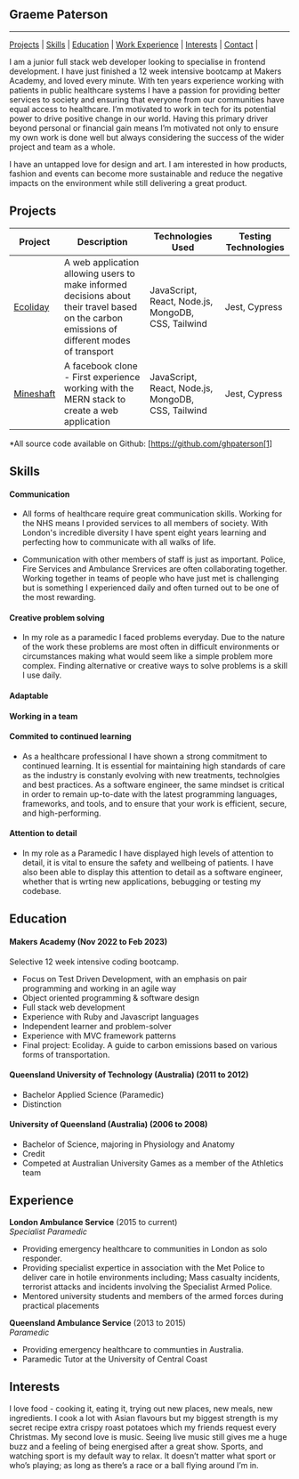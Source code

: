 ## Graeme Paterson

---

[Projects](#projects) | [Skills](#skills) | [Education](#education) | [Work Experience](#experience) | [Interests](#interests) | [Contact](#contact) |

I am a junior full stack web developer looking to specialise in frontend development. I have just finished a 12 week intensive bootcamp at Makers Academy, and loved every minute. With ten years experience working with patients in public healthcare systems I have a passion for providing better services to society and ensuring that everyone from our communities have equal access to healthcare. I’m motivated to work in tech for its potential power to drive positive change in our world. Having this primary driver beyond personal or financial gain means I’m motivated not only to ensure my own work is done well but always considering the success of the wider project and team as a whole.

I have an untapped love for design and art. I am interested in how products, fashion and events can become more sustainable and reduce the negative impacts on the environment while still delivering a great product.

## Projects

| Project        | Description                                                                                                                                  | Technologies Used                                  | Testing Technologies |
| -------------- | -------------------------------------------------------------------------------------------------------------------------------------------- | -------------------------------------------------- | -------------------- |
| [Ecoliday][2]  | A web application allowing users to make informed decisions about their travel based on the carbon emissions of different modes of transport | JavaScript, React, Node.js, MongoDB, CSS, Tailwind | Jest, Cypress        |
| [Mineshaft][3] | A facebook clone - First experience working with the MERN stack to create a web application                                                  | JavaScript, React, Node.js, MongoDB, CSS, Tailwind | Jest, Cypress        |

\*All source code available on Github: [https://github.com/ghpaterson[1]

## Skills

#### Communication

- All forms of healthcare require great communication skills. Working for the NHS means I provided services to all members of society. With London's incredible diversity I have spent eight years learning and perfecting how to communicate with all walks of life.

- Communication with other members of staff is just as important. Police, Fire Services and Ambulance Srervices are often collaborating together. Working together in teams of people who have just met is challenging but is something I experienced daily and often turned out to be one of the most rewarding.

#### Creative problem solving

- In my role as a paramedic I faced problems everyday. Due to the nature of the work these problems are most often in difficult environments or circumstances making what would seem like a simple problem more complex. Finding alternative or creative ways to solve problems is a skill I use daily.

#### Adaptable

#### Working in a team

#### Commited to continued learning

- As a healthcare professional I have shown a strong commitment to continued learning. It is essential for maintaining high standards of care as the industry is constanly evolving with new treatments, technolgies and best practices. As a software engineer, the same mindset is critical in order to remain up-to-date with the latest programming languages, frameworks, and tools, and to ensure that your work is efficient, secure, and high-performing.

#### Attention to detail

- In my role as a Paramedic I have displayed high levels of attention to detail, it is vital to ensure the safety and wellbeing of patients. I have also been able to display this attention to detail as a software engineer, whether that is wrting new applications, bebugging or testing my codebase.

## Education

#### Makers Academy (Nov 2022 to Feb 2023)

Selective 12 week intensive coding bootcamp.

- Focus on Test Driven Development, with an emphasis on pair programming and working in an agile way
- Object oriented programming & software design
- Full stack web development
- Experience with Ruby and Javascript languages
- Independent learner and problem-solver
- Experience with MVC framework patterns
- Final project: Ecoliday. A guide to carbon emissions based on various forms of transportation.

#### Queensland University of Technology (Australia) (2011 to 2012)

- Bachelor Applied Science (Paramedic)
- Distinction

#### University of Queensland (Australia) (2006 to 2008)

- Bachelor of Science, majoring in Physiology and Anatomy
- Credit
- Competed at Australian University Games as a member of the Athletics team

## Experience

**London Ambulance Service** (2015 to current)  
_Specialist Paramedic_

- Providing emergency healthcare to communities in London as solo responder.
- Providing specialist expertice in association with the Met Police to deliver care in hotile environments including; Mass casualty incidents, terrorist attacks and incidents involving the Specialist Armed Police.
- Mentored university students and members of the armed forces during practical placements

**Queensland Ambulance Service** (2013 to 2015)  
_Paramedic_

- Providing emergency healthcare to communties in Australia.
- Paramedic Tutor at the University of Central Coast

## Interests

I love food - cooking it, eating it, trying out new places, new meals, new ingredients. I cook a lot with Asian flavours but my biggest strength is my secret recipe extra crispy roast potatoes which my friends request every Christmas. My second love is music. Seeing live music still gives me a huge buzz and a feeling of being energised after a great show.
Sports, and watching sport is my default way to relax. It doesn’t matter what sport or who’s playing; as long as there’s a race or a ball flying around I’m in.

[2]: https://github.com/ghpaterson/Ecoliday
[3]: https://github.com/ghpaterson/acebook-mineshaft

